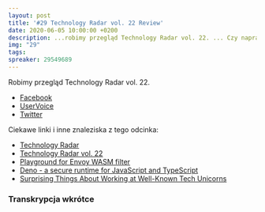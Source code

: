 ```yaml
---
layout: post
title: '#29 Technology Radar vol. 22 Review'
date: 2020-06-05 10:00:00 +0200
description: ...robimy przegląd Technology Radar vol. 22. ... Czy naprawdę musi to być znowu tyle Kubernetes⁉️
img: "29"
tags:
spreaker: 29549689
---
```

Robimy przegląd Technology Radar vol. 22. 

- [Facebook](https://www.facebook.com/patoarchitekci/)
- [UserVoice](https://github.com/patoarchitekci/uservoice/issues)
- [Twitter](https://twitter.com/patoarchitekci)

Ciekawe linki i inne znaleziska z tego odcinka:

- [Technology Radar](https://www.thoughtworks.com/radar)
- [Technology Radar vol. 22](https://assets.thoughtworks.com/assets/technology-radar-vol-22-en.pdf)
- [Playground for Envoy WASM filter](https://github.com/envoyproxy/envoy-wasm)
- [Deno - a secure runtime for JavaScript and TypeScript](https://github.com/denoland/deno)
- [Surprising Things About Working at Well-Known Tech Unicorns](https://blog.pragmaticengineer.com/surprising-things-about-working-at-tech-unicorns/)

### Transkrypcja wkrótce